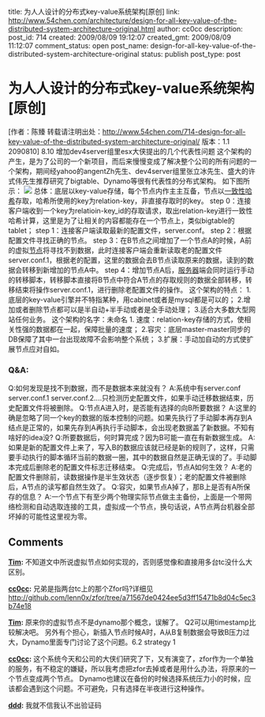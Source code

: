 title: 为人人设计的分布式key-value系统架构[原创]
link: http://www.54chen.com/architecture/design-for-all-key-value-of-the-distributed-system-architecture-original.html
author: cc0cc
description: 
post_id: 714
created: 2009/08/09 19:12:07
created_gmt: 2009/08/09 11:12:07
comment_status: open
post_name: design-for-all-key-value-of-the-distributed-system-architecture-original
status: publish
post_type: post

# 为人人设计的分布式key-value系统架构[原创]

[作者：陈臻 转载请注明出处：<http://www.54chen.com/714-design-for-all-key-value-of-the-distributed-system-architecture-original/> 版本：1.1  2090810] 8.10 增加dev4server组里esx大侠提出的几个代表性问题 这个架构的产生，是为了公司的一个新项目，而后来慢慢变成了解决整个公司的所有问题的一个架构，期间经yahoo的angentZh先生、dev4server组里张立冰先生、盛大的许式伟先生推荐研究了bigtable、Dynamo等很有代表性的分布式架构。 如下图所示： ![](/wp-content/uploads/2009/08/e7bb98e59bbe1.jpg) 总体：底层以key-value存储，每个节点内作主主互备，节点以[一致性哈希](http://www.54chen.com/705-peer-to-peer-distributed-hash-algorithm-in-the-mainstream-of-comparative-analysis-of-the-collection/)存取，哈希所使用的key为relation-key，非直接存取时的key。 step 0：连接客户端收到一个key为relatioin-key_id的存取请求，取出relation-key进行一致性哈希计算，这里是为了让相关的内容都能存在一个节点上，类似bigtable的tablet； step 1：连接客户端读取最新的配置文件，server.conf。 step 2：根据配置文件寻找正确的节点。 step 3：在B节点之间增加了一个节点A的时候，A前的虚拟[节点](http://www.54chen.com/399-yahoo%e3%80%81tao%e4%ba%91%e8%ae%a1%e7%ae%97%e5%88%a9%e5%99%a8%e4%b9%8b%e2%80%9c%e4%ba%91%e2%80%9d%e7%ab%af%e7%9a%84%e5%b0%8f%e9%a3%9e%e8%b1%a1%e2%80%94hadoop/)将寻找不到数据，此时连接客户端会重新读取老的配置文件server.conf.1，根据老的配置，这里的数据会去B节点读取原来的数据，读到的数据会转移到新增加的节点A中。 step 4：增加节点A后，[服务器](http://www.54chen.com/379-%e8%bd%bb%e7%82%b9%e9%ad%94%e6%a3%92%ef%bc%8c%e7%9e%ac%e9%97%b4%e5%ae%89%e8%a3%85%e4%b8%8a%e7%99%be%e5%8f%b0%e6%9c%8d%e5%8a%a1%e5%99%a8/)端会同时运行手动的转移脚本，转移脚本直接将B节点中符合A节点的存取规则的数据全部转移，转移结束将操作server.conf.1，进行删除老配置文件的操作。 这个架构的特点： 1.底层的key-value引擎并不特指某种，用cabinet或者是mysql都是可以的； 2.增加或者删除节点都可以是半自动+半手动或者是全手动处理； 3.适合大多数大型网站任何业务。 这个架构的名字：未命名 1\. 速度：relation-key存储的方式，使相关性强的数据都在一起，保障批量的速度； 2.容灾：底层master-master同步的DB保障了其中一台出现故障不会影响整个系统； 3.扩展：手动加自动的方式使扩展节点应对自如。 

### Q&A:

Q:如何发现是找不到数据，而不是数据本来就没有？ A:系统中有server.conf server.conf.1 server.conf.2....只检测历史配置文件，如果手动迁移数据结束，历史配置文件将被删除。 Q:节点A进入时，是否能有选择的向B所要数据？ A:这里的确是忽略了同一个key的数据的版本控制的问题。如果先执行了手动脚本再存到A结点是正常的，如果先存到A再执行手动脚本，会出现老数据盖了新数据。不知有啥好的idea没? Q:所要数据后，何时算完成？因为B可能一直在有新数据生成。 A:如果是新的配置文件上来了，写入B的数据应该就已经是新的规则了，这样，只需要手动执行的脚本循环当前的数据一圈，其中的数据自然是正确无误的了。手动脚本完成后删除老的配置文件标志迁移结束。 Q:完成后，节点A如何生效？ A:老的配置文件删除前，读数据操作是半生效状态（逐步恢复）；老的配置文件被删除后，A节点的读写都自然生效了。 Q:容灾，如果节点A掉了，那B上是否有A所保存的信息？ A:一个节点下有至少两个物理实际节点做主主备份，上面是一个带网络检测和自动选取连接的工具，虚拟成一个节点，换句话说，A节点两台机器全部坏掉的可能性这里视为零。

## Comments

**[Tim](#10959 "2009-08-10 12:02:08"):** 不知道文中所说虚拟节点如何实现的，否则感觉像和直接用多台tc没什么大区别。

**[cc0cc](#10960 "2009-08-10 14:08:16"):** 兄弟是指两台tc上的那个Zfor吗?详细见 http://github.com/lenn0x/zfor/tree/a71567de0424ee5d3ff15471b8d04c5ec3b74e18

**[Tim](#10992 "2009-08-11 16:55:08"):** 原来你的虚拟节点不是dynamo那个概念，误解了。 Q2可以用timestamp比较解决吧。 另外有个担心，新插入节点时候A时，A从B复制数据会导致B压力过大，Dynamo里面专门讨论了这个问题。6.2 strategy 1

**[cc0cc](#10993 "2009-08-11 17:02:06"):** 这个系统今天和公司的大侠们研究了下，又有演变了，zfor作为一个单独的服务，有不稳定的嫌疑，所以我考虑把zfor去掉或者是用什么办法，将原来的一个节点变成两个节点。 Dynamo也建议在备份的时候选择系统压力小的时候，应该都会遇到这个问题。不可避免，只有选择在半夜进行这种操作。

**[ddd](#10994 "2009-08-11 18:19:54"):** 我就不信我认不出验证码

